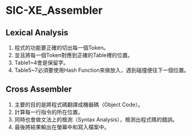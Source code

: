 # SIC-XE_Assembler

## Lexical Analysis  

1. 程式的功能要正確的切出每一個Token。
2. 並且將每一個Token對應到正確的Table裡的位置。  
3. Table1~4會是保留字。  
4. Table5~7必須要使用Hash Function來做放入，遇到碰撞便往下一個位置。  

## Cross Assembler

1. 主要的目的是將程式碼翻譯成機器碼（Object Code）。  
2. 計算每一行指令的所在位置。  
3. 同時也會做文法上的檢測（Syntax Analysis），檢測出程式碼的錯誤。  
4. 最後將結果輸出在螢幕中和寫入檔案中。  
